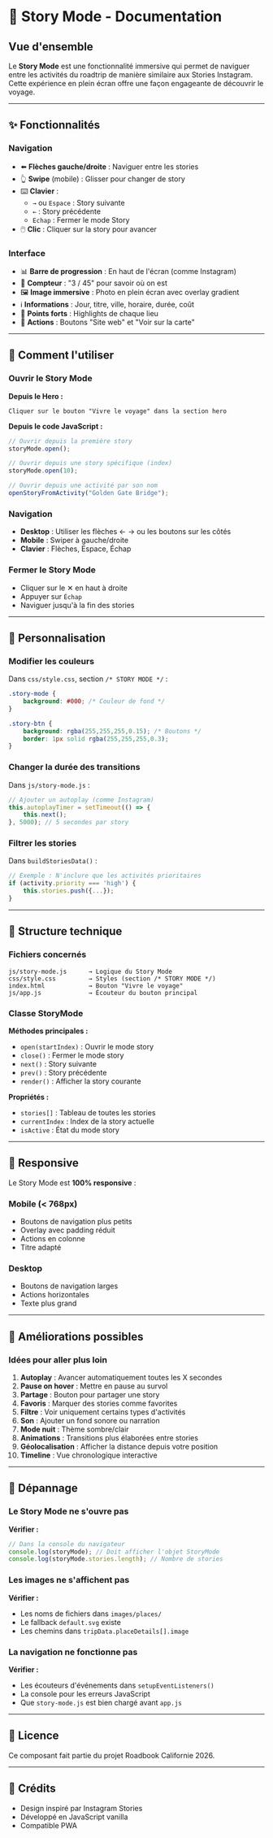 # 📱 Story Mode - Documentation

## Vue d'ensemble

Le **Story Mode** est une fonctionnalité immersive qui permet de naviguer entre les activités du roadtrip de manière similaire aux Stories Instagram. Cette expérience en plein écran offre une façon engageante de découvrir le voyage.

---

## ✨ Fonctionnalités

### Navigation
- ⬅️ **Flèches gauche/droite** : Naviguer entre les stories
- 👆 **Swipe** (mobile) : Glisser pour changer de story
- ⌨️ **Clavier** : 
  - `→` ou `Espace` : Story suivante
  - `←` : Story précédente
  - `Echap` : Fermer le mode Story
- 🖱️ **Clic** : Cliquer sur la story pour avancer

### Interface
- 📊 **Barre de progression** : En haut de l'écran (comme Instagram)
- 🔢 **Compteur** : "3 / 45" pour savoir où on est
- 🖼️ **Image immersive** : Photo en plein écran avec overlay gradient
- ℹ️ **Informations** : Jour, titre, ville, horaire, durée, coût
- 🌟 **Points forts** : Highlights de chaque lieu
- 🔗 **Actions** : Boutons "Site web" et "Voir sur la carte"

---

## 🚀 Comment l'utiliser

### Ouvrir le Story Mode

**Depuis le Hero :**
```
Cliquer sur le bouton "Vivre le voyage" dans la section hero
```

**Depuis le code JavaScript :**
```javascript
// Ouvrir depuis la première story
storyMode.open();

// Ouvrir depuis une story spécifique (index)
storyMode.open(10);

// Ouvrir depuis une activité par son nom
openStoryFromActivity("Golden Gate Bridge");
```

### Navigation

- **Desktop** : Utiliser les flèches ← → ou les boutons sur les côtés
- **Mobile** : Swiper à gauche/droite
- **Clavier** : Flèches, Espace, Échap

### Fermer le Story Mode

- Cliquer sur le ✕ en haut à droite
- Appuyer sur `Échap`
- Naviguer jusqu'à la fin des stories

---

## 🎨 Personnalisation

### Modifier les couleurs

Dans `css/style.css`, section `/* STORY MODE */` :

```css
.story-mode {
    background: #000; /* Couleur de fond */
}

.story-btn {
    background: rgba(255,255,255,0.15); /* Boutons */
    border: 1px solid rgba(255,255,255,0.3);
}
```

### Changer la durée des transitions

Dans `js/story-mode.js` :

```javascript
// Ajouter un autoplay (comme Instagram)
this.autoplayTimer = setTimeout(() => {
    this.next();
}, 5000); // 5 secondes par story
```

### Filtrer les stories

Dans `buildStoriesData()` :

```javascript
// Exemple : N'inclure que les activités prioritaires
if (activity.priority === 'high') {
    this.stories.push({...});
}
```

---

## 🔧 Structure technique

### Fichiers concernés

```
js/story-mode.js      → Logique du Story Mode
css/style.css         → Styles (section /* STORY MODE */)
index.html            → Bouton "Vivre le voyage"
js/app.js             → Écouteur du bouton principal
```

### Classe StoryMode

**Méthodes principales :**
- `open(startIndex)` : Ouvrir le mode story
- `close()` : Fermer le mode story
- `next()` : Story suivante
- `prev()` : Story précédente
- `render()` : Afficher la story courante

**Propriétés :**
- `stories[]` : Tableau de toutes les stories
- `currentIndex` : Index de la story actuelle
- `isActive` : État du mode story

---

## 📱 Responsive

Le Story Mode est **100% responsive** :

### Mobile (< 768px)
- Boutons de navigation plus petits
- Overlay avec padding réduit
- Actions en colonne
- Titre adapté

### Desktop
- Boutons de navigation larges
- Actions horizontales
- Texte plus grand

---

## 🎯 Améliorations possibles

### Idées pour aller plus loin

1. **Autoplay** : Avancer automatiquement toutes les X secondes
2. **Pause on hover** : Mettre en pause au survol
3. **Partage** : Bouton pour partager une story
4. **Favoris** : Marquer des stories comme favorites
5. **Filtre** : Voir uniquement certains types d'activités
6. **Son** : Ajouter un fond sonore ou narration
7. **Mode nuit** : Thème sombre/clair
8. **Animations** : Transitions plus élaborées entre stories
9. **Géolocalisation** : Afficher la distance depuis votre position
10. **Timeline** : Vue chronologique interactive

---

## 🐛 Dépannage

### Le Story Mode ne s'ouvre pas

**Vérifier :**
```javascript
// Dans la console du navigateur
console.log(storyMode); // Doit afficher l'objet StoryMode
console.log(storyMode.stories.length); // Nombre de stories
```

### Les images ne s'affichent pas

**Vérifier :**
- Les noms de fichiers dans `images/places/`
- Le fallback `default.svg` existe
- Les chemins dans `tripData.placeDetails[].image`

### La navigation ne fonctionne pas

**Vérifier :**
- Les écouteurs d'événements dans `setupEventListeners()`
- La console pour les erreurs JavaScript
- Que `story-mode.js` est bien chargé avant `app.js`

---

## 📄 Licence

Ce composant fait partie du projet Roadbook Californie 2026.

---

## 🙏 Crédits

- Design inspiré par Instagram Stories
- Développé en JavaScript vanilla
- Compatible PWA
